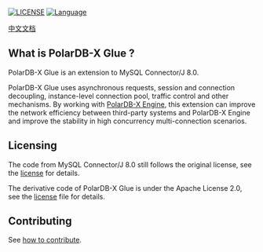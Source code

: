 
[![LICENSE](https://img.shields.io/badge/License-Apache%202.0-green.svg)](https://github.com/polardb/polardbx-sql/blob/main/LICENSE)
[![Language](https://img.shields.io/badge/Language-Java-blue.svg)](https://www.java.com/)

[中文文档](docs/zh_CN/README.md)

## What is PolarDB-X Glue ?
PolarDB-X Glue is an extension to MySQL Connector/J 8.0.

PolarDB-X Glue uses asynchronous requests, session and connection decoupling, instance-level connection pool, traffic control and other mechanisms. By working with [PolarDB-X Engine](https://github.com/polardb/polardbx-engine), this extension can improve the network efficiency between third-party systems and PolarDB-X Engine and improve the stability in high concurrency multi-connection scenarios.


## Licensing
The code from MySQL Connector/J 8.0 still follows the original license, see the [license](https://github.com/mysql/mysql-connector-j/blob/release/8.0/LICENSE) for details.

The derivative code of PolarDB-X Glue is under the Apache License 2.0, see the [license](LICENSE) file for details.

## Contributing
See [how to contribute](https://github.com/polardb/polardbx-sql#contributing).
